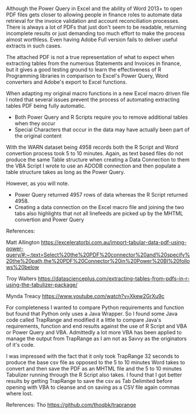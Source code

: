 Although the Power Query in Excel and the ability of Word 2013+ to open PDF files gets closer to allowing people in finance roles to automate data retrieval for the invoice 
validation and account reconciliation processes. There is always a lot of PDFs that just don't seem to be readable, returning incomplete results or just demanding too much effort
to make the process almost worthless. Even having Adobe Full version fails to deliver useful extracts in such cases.

The attached PDF is not a true representation of what to expect when extracting tables from the numerous Statements and Invoices in finance, but it gives a good testing ground to 
learn the effectiveness of R Programming libraries in comparison to Excel's Power Query, Word converters and Adobe's export to Excel functions.

When adapting my original macro functions in a new Excel macro driven file I noted that several issues prevent the process of automating extracting tables PDF being fully automatic.
  - Both Power Query and R Scripts require you to remove additional tables when they occur
  - Special Characters that occur in the data may have actually been part of the original content

With the WARN dataset being 4958 records both the R Script and Word convertion process took 5 to 10 minutes. Again, as text based files do not produce the same Table structure when creating a Data Connection to them the VBA Script I wrote to use an ADODB connection and then populate a table structure takes as long as the Power Query.

However, as you will note. 
  - Power Query returned 4957 rows of data whereas the R Script returned 4958. 
  - Creating a data connection on the Excel macro file and joining the two tabs also highlights that not all linefeeds are picked up by the MHTML convertion and Power Query

References:

Matt Allington
https://exceleratorbi.com.au/import-tabular-data-pdf-using-power-query/#:~:text=Select%20the%20PDF%20connector%20and%20specify%20the%20path,the%20PDF%20Connector%20in%20Power%20BI%20follows%20below

Troy Walters
https://datascienceplus.com/extracting-tables-from-pdfs-in-r-using-the-tabulizer-package/

Mynda Treacy
https://www.youtube.com/watch?v=Xkew2GrXu9c

For completeness I wanted to compare Python requirements and function but found that Python only uses a Java Wrapper. So I found some Java code called TrapRange and modified it a little to compare Java's requirements, function and end results against the use of R Script and VBA or Power Query and VBA. Admittedly a lot more VBA has been applied to manage the output from TrapRange as I am not as Savvy as the originators of it's code.

I was impressed with the fact that it only took TrapRange 32 seconds to produce the base csv file as opposed to the 5 to 10 minutes Word takes to convert and then save the PDF as an MHTML file and the 5 to 10 minutes Tabulizer running through the R Script also takes. I found that I got better results by getting TrapRange to save the csv as Tab Delimited before opening with VBA to cleanse and on saving as a CSV file again commas where lost.

References:
Tho
https://github.com/thoqbk/traprange
